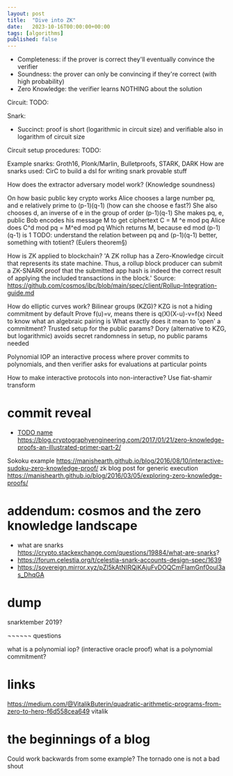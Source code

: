 ```yaml
---
layout: post
title:  "Dive into ZK"
date:   2023-10-16T00:00:00+00:00
tags: [algorithms]
published: false
---
```


- Completeness: if the prover is correct they'll eventually convince the verifier
- Soundness: the prover can only be convincing if they're correct (with high probability)
- Zero Knowledge: the verifier learns NOTHING about the solution

Circuit: TODO:

Snark:
- Succinct: proof is short (logarithmic in circuit size) and verifiable also in logarithm of circuit size

Circuit setup procedures: TODO:

Example snarks: Groth16, Plonk/Marlin, Bulletproofs, STARK, DARK
How are snarks used:
    CirC to build a dsl for writing snark provable stuff

How does the extractor adversary model work? (Knowledge soundness)

On how basic public key crypto works
    Alice chooses a large number pq, and e relatively prime to (p-1)(q-1)
        (how can she choose e fast?)
    She also chooses d, an inverse of e in the group of order (p-1)(q-1) 
    She makes pq, e, public
    Bob encodes his message M to get ciphertext C = M ^e mod pq
    Alice does C^d mod pq = M^ed mod pq
        Which returns M, because ed mod (p-1)(q-1) is 1
    TODO: understand the relation between pq and (p-1)(q-1) better, something with totient?
        (Eulers theorem§)


How is ZK applied to blockchain?
    'A ZK rollup has a Zero-Knowledge circuit that represents its state machine. Thus, a rollup block producer can submit a ZK-SNARK proof that the submitted app hash is indeed the correct result of applying the included transactions in the block.'
    Source: https://github.com/cosmos/ibc/blob/main/spec/client/Rollup-Integration-guide.md


How do elliptic curves work?
Bilinear groups (KZG)? KZG is not a hiding commitment by default
    Prove f(u)=v, means there is q(X)(X-u)-v=f(x)
    Need to know what an algebraic pairing is
What exactly does it mean to 'open' a commitment?
Trusted setup for the public params?
    Dory (alternative to KZG, but logarithmic) avoids secret randomness in setup, no public params needed

Polynomial IOP
    an interactive process where prover commits to polynomials, and then verifier asks for evaluations at particular points

How to make interactive protocols into non-interactive? Use fiat-shamir transform




# commit reveal

- [TODO name](https://blog.cryptographyengineering.com/2014/11/27/zero-knowledge-proofs-illustrated-primer/)
https://blog.cryptographyengineering.com/2017/01/21/zero-knowledge-proofs-an-illustrated-primer-part-2/

Sokoku example https://manishearth.github.io/blog/2016/08/10/interactive-sudoku-zero-knowledge-proof/
zk blog post for generic execution https://manishearth.github.io/blog/2016/03/05/exploring-zero-knowledge-proofs/

# addendum: cosmos and the zero knowledge landscape

- what are snarks https://crypto.stackexchange.com/questions/19884/what-are-snarks?
- https://forum.celestia.org/t/celestia-snark-accounts-design-spec/1639
- https://sovereign.mirror.xyz/pZl5kAtNIRQiKAjuFvDOQCmFIamGnf0oul3as_DhqGA


# dump

snarktember 2019?

¬¬¬¬¬¬ questions

what is a polynomial iop? (interactive oracle proof)
what is a polynomial commitment?

# links

https://medium.com/@VitalikButerin/quadratic-arithmetic-programs-from-zero-to-hero-f6d558cea649 vitalik 

# the beginnings of a blog

Could work backwards from some example?
The tornado one is not a bad shout